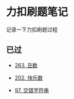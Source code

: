 # 力扣刷题笔记

记录一下力扣刷题过程

## 已过

- [263. 丑数](https://leetcode-cn.com/problems/ugly-number/)

- [202. 快乐数](https://leetcode-cn.com/problems/happy-number/)

- [97. 交错字符串](https://leetcode-cn.com/problems/interleaving-string/)

